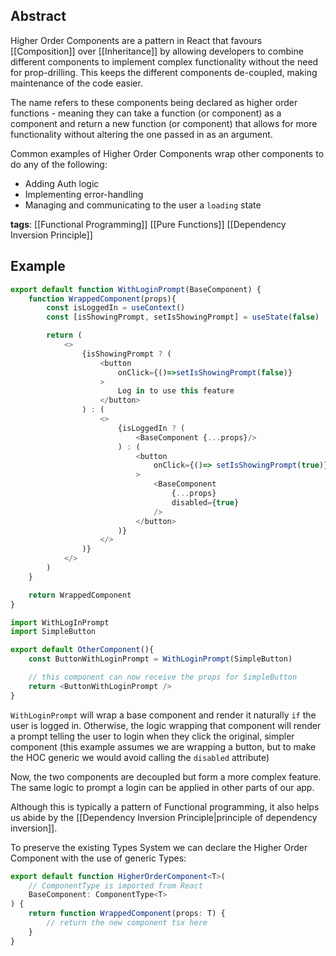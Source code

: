 ## Abstract

Higher Order Components are a pattern in React that favours [[Composition]] over [[Inheritance]] by allowing developers to combine different components to implement complex functionality without the need for prop-drilling. This keeps the different components de-coupled, making maintenance of the code easier.

The name refers to these components being declared as higher order functions - meaning they can take a function (or component) as a component and return a new function (or component) that allows for more functionality without altering the one passed in as an argument.

Common examples of Higher Order Components wrap other components to do any of the following:
- Adding Auth logic
- Implementing error-handling
- Managing and communicating to the user a `loading` state

**tags**: [[Functional Programming]] [[Pure Functions]] [[Dependency Inversion Principle]]
## Example

```typescript
export default function WithLoginPrompt(BaseComponent) {
	function WrappedComponent(props){
		const isLoggedIn = useContext()
		const [isShowingPrompt, setIsShowingPrompt] = useState(false)

		return (
			<>
				{isShowingPrompt ? (
					<button
						onClick={()=>setIsShowingPrompt(false)}
					>
						Log in to use this feature
					</button>
				) : (
					<>
						{isLoggedIn ? (
							<BaseComponent {...props}/>
						) : (
							<button
								onClick={()=> setIsShowingPrompt(true)}
							>
								<BaseComponent 
									{...props}
									disabled={true} 
								/>
							</button>
						)}
					</>
				)}
			</>
		)
	}

	return WrappedComponent
}
```

```TypeScript
import WithLogInPrompt
import SimpleButton

export default OtherComponent(){
	const ButtonWithLoginPrompt = WithLoginPrompt(SimpleButton)

	// this component can now receive the props for SimpleButton
	return <ButtonWithLoginPrompt />
}
```
`WithLoginPrompt` will wrap a base component and render it naturally `if` the user is logged in. Otherwise, the logic wrapping that component will render a prompt telling the user to login when they click the original, simpler component (this example assumes we are wrapping a button, but to make the HOC generic we would avoid calling the `disabled` attribute)

Now, the two components are decoupled but form a more complex feature. The same logic to prompt a login can be applied in other parts of our app.

Although this is typically a pattern of Functional programming, it also helps us abide by the [[Dependency Inversion Principle|principle of dependency inversion]].

To preserve the existing Types System we can declare the Higher Order Component with the use of generic Types:

```TypeScript
export default function HigherOrderComponent<T>(
	// ComponentType is imported from React
	BaseComponent: ComponentType<T>
) {
	return function WrappedComponent(props: T) {
		// return the new component tsx here
	}
}
```